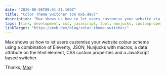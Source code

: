 ```yaml
---
date: "2020-08-08T09:01:21.100Z"
title: "Color Theme Switcher (on mxb.dev)"
description: "Max shows us how to let users customise your website via a colour theme switcher"
tags: [link, development, css, javascript, tool, nunjucks, customproperties, 11ty]
linkTarget: "https://mxb.dev/blog/color-theme-switcher/"
---
```

Max shows us how to let users customise your website colour scheme using a combination of Eleventy, JSON, Nunjucks with macros, a data attribute on the html element, CSS custom properties and a JavaScript based switcher.

Thanks, [Max](https://twitter.com/mxbck)!